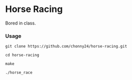 # Horse Racing
Bored in class.

### Usage
`git clone https://github.com/chonny24/horse-racing.git`

`cd horse-racing`

`make`

`./horse_race`
